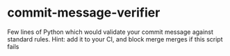 # commit-message-verifier

Few lines of Python which would validate your commit message against standard rules.
Hint: add it to your CI, and block merge merges if this script fails

